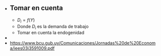 - Tomar en cuenta
	-
	- $D_i=f(Y)$
	- Donde $D_i$ es la demanda de trabajo
	- Tomar en cuenta la endogenidad
-
- https://www.bcu.gub.uy/Comunicaciones/Jornadas%20de%20Economa/iees03j3591009.pdf
